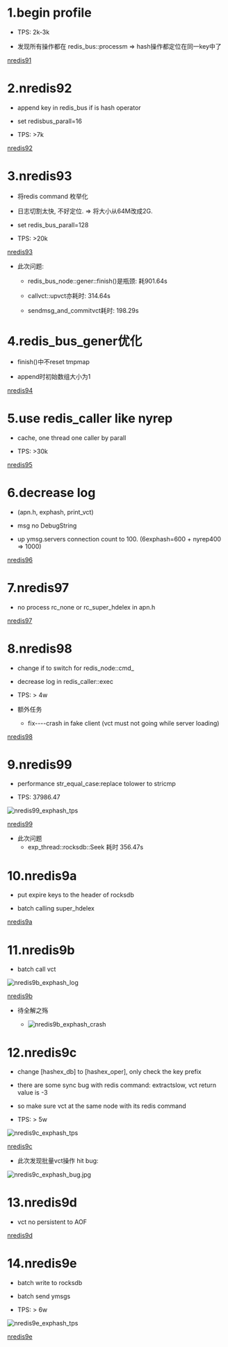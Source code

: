 

# 1.begin profile

* TPS: 2k-3k

* 发现所有操作都在 redis_bus::processm => hash操作都定位在同一key中了

[nredis91](./imgs/perf2/nredis91_exphash.pdf)

# 2.nredis92

* append key in redis_bus if is hash operator

* set redisbus_parall=16

* TPS: >7k

[nredis92](./imgs/perf2/nredis92_exphash.pdf)

# 3.nredis93

* 将redis command 枚举化

* 日志切割太快, 不好定位. => 将大小从64M改成2G.

* set redis_bus_parall=128

* TPS: >20k

[nredis93](./imgs/perf2/nredis93_exphash.pdf)

* 此次问题:
    * redis_bus_node::gener::finish()是瓶颈: 耗901.64s

    * callvct::upvct亦耗时: 314.64s

    * sendmsg_and_commitvct耗时: 198.29s

# 4.redis_bus_gener优化

* finish()中不reset tmpmap

* append时初始数组大小为1

[nredis94](./imgs/perf2/nredis94_exphash.pdf)

# 5.use redis_caller like nyrep

* cache, one thread one caller by parall

* TPS: >30k

[nredis95](./imgs/perf2/nredis95_exphash.pdf)


# 6.decrease log

* (apn.h, exphash, print_vct)

* msg no DebugString

* up ymsg.servers connection count to 100. (6exphash=600 + nyrep400 => 1000)

[nredis96](./imgs/perf2/nredis96_exphash.pdf)

# 7.nredis97

* no process rc_none or rc_super_hdelex in apn.h

[nredis97](./imgs/perf2/nredis97_exphash.pdf)

# 8.nredis98

* change if to switch for redis_node::cmd_

* decrease log in redis_caller::exec

* TPS: > 4w

* 额外任务
    * fix----crash in fake client (vct must not going while server loading)

[nredis98](./imgs/perf2/nredis98_exphash.pdf)

# 9.nredis99

* performance str_equal_case:replace tolower to stricmp

* TPS: 37986.47

![nredis99\_exphash\_tps](./imgs/perf2/nredis99_exphash_tps.jpg)

[nredis99](./imgs/perf2/nredis99_exphash.pdf)

* 此次问题
    * exp_thread::rocksdb::Seek 耗时 356.47s

# 10.nredis9a

* put expire keys to the header of rocksdb

* batch calling super_hdelex

[nredis9a](./imgs/perf2/nredis9a_exphash.pdf)

# 11.nredis9b

* batch call vct

![nredis9b\_exphash\_log](./imgs/perf2/nredis9b_exphash_log.jpg)

[nredis9b](./imgs/perf2/nredis9b_exphash.pdf)

* 待全解之殇

    * ![nredis9b\_exphash\_crash](./imgs/perf2/nredis9b_exphash_crash.jpg)

# 12.nredis9c

* change [hashex_db] to [hashex_oper], only check the key prefix

* there are some sync bug with redis command: extractslow, vct return value is -3

* so make sure vct at the same node with its redis command

* TPS: > 5w

![nredis9c\_exphash\_tps](./imgs/perf2/nredis9c_exphash_tps.jpg)

[nredis9c](./imgs/perf2/nredis9c_exphash.pdf)

* 此次发现批量vct操作 hit bug:

![nredis9c\_exphash_bug.jpg](./imgs/perf2/nredis9c_exphash_bug.jpg)

# 13.nredis9d

* vct no persistent to AOF


[nredis9d](./imgs/perf2/nredis9d_exphash.pdf)

# 14.nredis9e

* batch write to rocksdb

* batch send ymsgs

* TPS: > 6w

![nredis9e\_exphash\_tps](./imgs/perf2/nredis9e_exphash_tps.jpg)

[nredis9e](./imgs/perf2/nredis9e_exphash.pdf)






